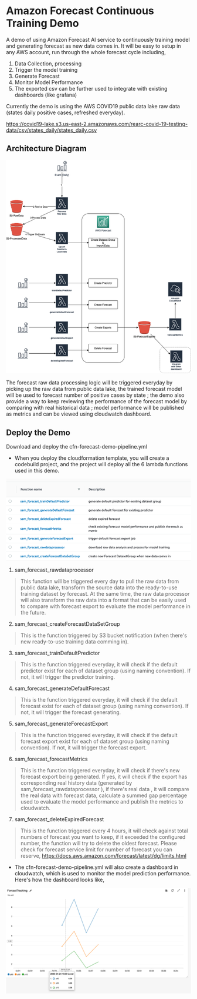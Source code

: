 # Amazon Forecast Continuous Training Demo

A demo of using Amazon Forecast AI service to continuously training model and generating forecast as new data comes in. It will be easy to setup in any AWS account, run through the whole forecast cycle including,

1. Data Collection, processing
2. Trigger the model training
3. Generate Forecast
4. Monitor Model Performance
5. The exported csv can be further used to integrate with existing dashboards (like grafana)

Currently the demo is using the AWS COVID19 public data lake raw data (states daily positive cases, refreshed everyday).

https://covid19-lake.s3.us-east-2.amazonaws.com/rearc-covid-19-testing-data/csv/states_daily/states_daily.csv

## Architecture Diagram

![Forecast-demo](images/Forecast-demo.png)


The forecast raw data processing logic will be triggered everyday by picking up the raw data from public data lake, the trained forecast model will be used to forecast number of positive cases by state ; the demo also provide a way to keep reviewing the performance of the forecast model by comparing with real historical data ; model performance will be published as metrics and can be viewed using cloudwatch dashboard.



## Deploy the Demo


Download and deploy the cfn-forecast-demo-pipeline.yml


*  When you deploy the cloudformation template, you will create a codebuild project, and the project will deploy all the 6 lambda functions used in this demo.


![lambdas](images/lambdas.png)

1. sam_forecast_rawdataprocessor
> This function will be triggered every day to pull the raw data from public data lake, transform the source data into the ready-to-use training dataset by forecast. At the same time, the raw data processor will also transform the raw data into a format that can be easily used to compare with forecast export to evaluate the model performance in the future.

2. sam_forecast_createForecastDataSetGroup
> This is the function triggered by S3 bucket notification (when there's new ready-to-use training data comming in).

3. sam_forecast_trainDefaultPredictor
> This is the function triggered everyday, it will check if the default predictor exist for each of dataset group (using naming convention). If not, it will trigger the predictor training.

4. sam_forecast_generateDefaultForecast
> This is the function triggered everyday, it will check if the default forecast exist for each of dataset group (using naming convention). If not, it will trigger the forecast generating.

5. sam_forecast_generateForecastExport
> This is the function triggered everyday, it will check if the default forecast export exist for each of dataset group (using naming convention). If not, it will trigger the forecast export.

6. sam_forecast_forecastMetrics
> This is the function triggered everyday, it will check if there's new forecast export being generated. If yes, it will check if the export has corresponding real history data (generated by sam_forecast_rawdataprocessor ), if there's real data , it will compare the real data with forecast data, calculate a summed gap percentage used to evaluate the model performance and publish the metrics to cloudwatch.

7. sam_forecast_deleteExpiredForecast
> This is the function triggered every 4 hours, it will check against total numbers of forecast you want to keep, if it exceeded the configured number, the function will try to delete the oldest forecast.
> Please check for forecast service limit for number of forecast you can reserve,
https://docs.aws.amazon.com/forecast/latest/dg/limits.html

*  The cfn-forecast-demo-pipeline.yml  will also create a dashboard in cloudwatch, which is used to monitor the model prediction performance. Here's how the dashboard looks like,


![Forecast-model-performance](images/model-performance.png)
